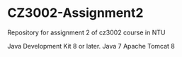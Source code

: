 # CZ3002-Assignment2
Repository for assignment 2 of cz3002 course in NTU

Java Development Kit 8 or later.
Java 7
Apache Tomcat 8
